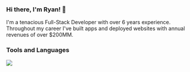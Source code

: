 <!--
**BigRoofus/BigRoofus** is a ✨ _special_ ✨ repository because its `README.md` (this file) appears on your GitHub profile.

Here are some ideas to get you started:

- 🔭 I’m currently working on ...
- 🌱 I’m currently learning ...
- 👯 I’m looking to collaborate on ...
- 🤔 I’m looking for help with ...
- 💬 Ask me about ...
- 📫 How to reach me: ...
- 😄 Pronouns: ...
- ⚡ Fun fact: ...
-->

### Hi there, I'm Ryan! 👋

I'm a tenacious Full-Stack Developer with over 6 years experience. Throughout my career I've built apps and deployed websites with annual revenues of over $200MM.

### Tools and Languages

<!-- get icons from https://github.com/tandpfun/skill-icons -->
<img src="https://skillicons.dev/icons?i=aws,azure,css,docker,dotnet,git,html,mongodb,mysql,nodejs,postgres,postman,py,react,sass,vue&perline=3" />
